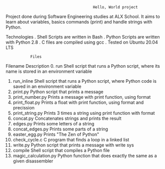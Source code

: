                                            Hello, World project
Project done during Software Engineering studies at ALX School. It aims to learn about variables, basics commands (print) and handle strings with Python.

Technologies
. Shell Scripts are written in Bash 
. Python Scripts are written with Python 2.8
. C files are compiled using gcc 
. Tested on Ubuntu 20.04 LTS

               Files
   Filename	Description
0. run	Shell script that runs a Python script, where its name is stored in an environment variable
1.  run_inline	Shell script that runs a Python script, where Python code is saved in an environment variable
2.  print.py	Python script that prints a message
3.  print_number.py	Prints a message with print function, using format
4.  print_float.py	Prints a float with print function, using format and precission
5.  print_string.py	Prints 3 times a string using print function with format
6.  concat.py	Concatenates strings and prints the result
7.  edges.py	Prints some letters of a string
8.  concat_edges.py	Prints some parts of a string
9.  easter_egg.py	Prints "The Zen of Python"
10. check_cycle.c	C program that finds a loop in a linked list
100. write.py	Python script that prints a message with write sys
101. compile	Shell script that compiles a Python file
102.  magic_calculation.py	Python function that does exactly the same as a given disassembler
